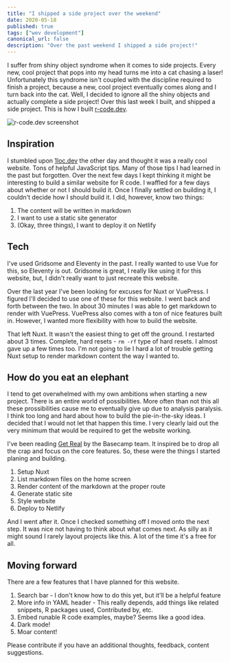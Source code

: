 ```yaml
---
title: "I shipped a side project over the weekend"
date: 2020-05-18
published: true
tags: ["wev development"]
canonical_url: false
description: "Over the past weekend I shipped a side project!"
---
```


I suffer from shiny object syndrome when it comes to side projects. Every new, cool project that pops into my head turns me into a cat chasing a laser! Unfortunately this syndrome isn't coupled with the discipline required to finish a project, because a new, cool project eventually comes along and I turn back into the cat. Well, I decided to ignore all the shiny objects and actually complete a side project! Over this last week I built, and shipped a side project. This is how I built [r-code.dev](r-code.dev).

![r-code.dev screenshot](/images/r-code.dev.png)

## Inspiration

I stumbled upon [1loc.dev](https://1loc.dev) the other day and thought it was a really cool website. Tons of helpful JavaScript tips. Many of those tips I had learned in the past but forgotten. Over the next few days I kept thinking it might be interesting to build a similar website for R code. I waffled for a few days about whether or not I should build it. Once I finally settled on building it, I couldn't decide how I should build it. I did, however, know two things:

1. The content will be written in markdown
2. I want to use a static site generator
3. (Okay, three things), I want to deploy it on Netlify

## Tech

I've used Gridsome and Eleventy in the past. I really wanted to use Vue for this, so Eleventy is out. Gridsome is great, I really like using it for this website, but, I didn't really want to just recreate this website. 

Over the last year I've been looking for excuses for Nuxt or VuePress. I figured I'll decided to use one of these for this website. I went back and forth between the two. In about 30 minutes I was able to get markdown to render with VuePress. VuePress also comes with a ton of nice features built in. However, I wanted more flexibility with how to build the website. 

That left Nuxt. It wasn't the easiest thing to get off the ground. I restarted about 3 times. Complete, hard resets - `rm -rf` type of hard resets. I almost gave up a few times too. I'm not going to lie I hard a lot of trouble getting Nuxt setup to render markdown content the way I wanted to.

## How do you eat an elephant 

I tend to get overwhelmed with my own ambitions when starting a new project. There is an entire world of possibilities. More often than not this all these prossibilities cause me to eventually give up due to analysis paralysis. I think too long and hard about how to build the pie-in-the-sky ideas. I decided that I would not let that happen this time. I very clearly laid out the very minimum that would be required to get the website working. 

I've been reading [Get Real](https://basecamp.com/books/getting-real) by the Basecamp team. It inspired be to drop all the crap and focus on the core features. So, these were the things I started planing and building.

1. Setup Nuxt
1. List markdown files on the home screen
1. Render content of the markdown at the proper route
1. Generate static site
1. Style website
1. Deploy to Netlify

And I went after it. Once I checked something off I moved onto the next step. It was nice not having to think about what comes next. As silly as it might sound I rarely layout projects like this. A lot of the time it's a free for all.

## Moving forward

There are a few features that I have planned for this website.

1. Search bar - I don't know how to do this yet, but it'll be a helpful feature
1. More info in YAML header - This really depends, add things like related snippets, R packages used, Contributed by, etc.
1. Embed runable R code examples, maybe? Seems like a good idea.
1. Dark mode!
1. Moar content!

Please contribute if you have an additional thoughts, feedback, content suggestions.